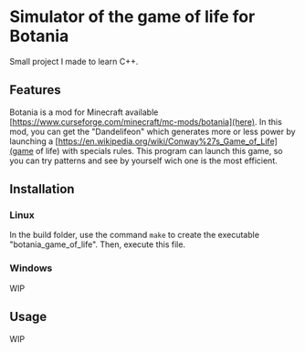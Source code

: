 # Simulator of the game of life for Botania
Small project I made to learn C++.

## Features
Botania is a mod for Minecraft available [https://www.curseforge.com/minecraft/mc-mods/botania](here).
In this mod, you can get the "Dandelifeon" which generates more or less power by launching a [https://en.wikipedia.org/wiki/Conway%27s_Game_of_Life](game of life) with specials rules.
This program can launch this game, so you can try patterns and see by yourself wich one is the most efficient.

## Installation
### Linux
In the build folder, use the command ```make``` to create the executable "botania_game_of_life". Then, execute this file.

### Windows
WIP
## Usage
WIP
